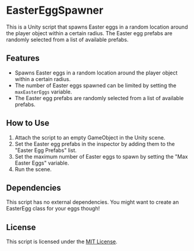# EasterEggSpawner

This is a Unity script that spawns Easter eggs in a random location around the player object within a certain radius. The Easter egg prefabs are randomly selected from a list of available prefabs.

## Features

- Spawns Easter eggs in a random location around the player object within a certain radius.
- The number of Easter eggs spawned can be limited by setting the `maxEasterEggs` variable.
- The Easter egg prefabs are randomly selected from a list of available prefabs.

## How to Use

1. Attach the script to an empty GameObject in the Unity scene.
2. Set the Easter egg prefabs in the inspector by adding them to the "Easter Egg Prefabs" list.
3. Set the maximum number of Easter eggs to spawn by setting the "Max Easter Eggs" variable.
4. Run the scene.

## Dependencies

This script has no external dependencies. You might want to create an EasterEgg class for your eggs though!

## License

This script is licensed under the [MIT License](LICENSE).
